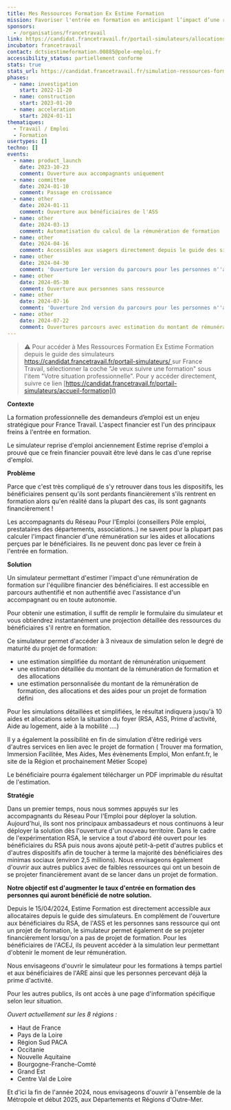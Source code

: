 ```yaml
---
title: Mes Ressources Formation Ex Estime Formation
mission: Favoriser l'entrée en formation en anticipant l’impact d’une rémunération de formation sur les aides et allocations
sponsors:
  - /organisations/francetravail
link: https://candidat.francetravail.fr/portail-simulateurs/allocations-et-aides/parcours/votre-situation?formationForce=true
incubator: francetravail
contact: dctsiestimeformation.00885@pole-emploi.fr
accessibility_status: partiellement conforme
stats: true
stats_url: https://candidat.francetravail.fr/simulation-ressources-formation/stats
phases:
  - name: investigation
    start: 2022-11-20
  - name: construction
    start: 2023-01-20
  - name: acceleration
    start: 2024-01-11
thematiques:
  - Travail / Emploi
  - Formation
usertypes: []
techno: []
events:
  - name: product_launch
    date: 2023-10-23
    comment: Ouverture aux accompagnants uniquement
  - name: committee
    date: 2024-01-10
    comment: Passage en croissance
  - name: other
    date: 2024-01-11
    comment: Ouverture aux bénéficiaires de l'ASS
  - name: other
    date: 2024-03-13
    comment: Automatisation du calcul de la rémunération de formation
  - name: other
    date: 2024-04-16
    comment: Accessibles aux usagers directement depuis le guide des simulateurs sur le site France Travail
  - name: other
    date: 2024-04-30
    comment: 'Ouverture 1er version du parcours pour les personnes n''ayant pas de projet de formation validé: accès à une estimation détaillée du montant de rémunération de formation et des allocations'
  - name: other
    date: 2024-05-30
    comment: Ouverture aux personnes sans ressource
  - name: other
    date: 2024-07-16
    comment: 'Ouverture 2nd version du parcours pour les personnes n''ayant pas de projet de formation validé: accès à une estimation du montant de rémunération uniquement'
  - name: other
    date: 2024-07-22
    comment: Ouvertures parcours avec estimation du montant de rémunération uniquement pour les bénéficiaires de l'ACEJ
---
```

> ⚠️ Pour accéder à Mes Ressources Formation Ex Estime Formation depuis le guide des simulateurs [https://candidat.francetravail.fr/portail-simulateurs/ ]()sur France Travail, sélectionner la coche "Je veux suivre une formation" sous l'item "Votre situation professionnelle".
Pour y accéder directement, suivre ce lien [https://candidat.francetravail.fr/portail-simulateurs/accueil-formation]()

**Contexte**

La formation professionnelle des demandeurs d’emploi est un enjeu stratégique pour France Travail.
L'aspect financier est l'un des principaux freins à l'entrée en formation.

Le simulateur reprise d'emploi anciennement Estime reprise d'emploi a prouvé que ce frein financier pouvait être levé dans le cas d'une reprise d'emploi.



**Problème**

Parce que c'est très compliqué de s'y retrouver dans tous les dispositifs, les bénéficiaires pensent qu'ils sont perdants financièrement s'ils rentrent en formation alors qu'en réalité dans la plupart des cas, ils sont gagnants financièrement !

Les accompagnants du Réseau Pour l'Emploi (conseillers Pôle emploi, prestataires des départements, associations..) ne savent pour la plupart pas calculer l'impact financier d'une rémunération sur les aides et allocations perçues par le bénéficiaires. Ils ne peuvent donc pas lever ce frein à l'entrée en formation.



**Solution**

Un simulateur permettant d'estimer l'impact d'une rémunération de formation sur l'équilibre financier des bénéficiaires. Il est accessible en parcours authentifié et non authentifié avec l'assistance d'un accompagnant ou en toute autonomie.

Pour obtenir une estimation, il suffit de remplir le formulaire du simulateur et vous obtiendrez instantanément une projection détaillée des ressources du bénéficiaires s'il rentre en formation.

Ce simulateur permet d'accéder à 3 niveaux de simulation selon le degré de maturité du projet de formation:
* une estimation simplifiée du montant de rémunération uniquement
* une estimation détaillée du montant de la rémunération de formation et des allocations 
*  une estimation personnalisée du montant de la rémunération de formation, des allocations et des aides pour un projet de formation défini

Pour les simulations détaillées et simplifiées, le résultat indiquera jusqu'à 10 aides et allocations selon la situation du foyer (RSA, ASS, Prime d'activité, Aide au logement, aide à la mobilité ....)

 Il y a également la possibilité en fin de simulation d'être redirigé vers d'autres services en lien avec le projet de formation ( Trouver ma formation, Immersion Facilitée, Mes Aides, Mes évènements Emploi, Mon enfant.fr, le site de la Région et prochainement Métier Scope)

Le bénéficiaire pourra également télécharger un PDF imprimable du résultat de l'estimation.


**Stratégie**

Dans un premier temps, nous nous sommes appuyés sur les accompagnants du Réseau Pour l'Emploi pour déployer la solution. Aujourd'hui, ils sont nos principaux ambassadeurs et nous continuons à leur déployer la solution dès l'ouverture d'un nouveau territoire.
Dans le cadre de l'expérimentation RSA, le service a tout d'abord été ouvert pour les bénéficiaires du RSA puis nous avons ajouté petit-à-petit d'autres publics et d'autres dispositifs afin de toucher à terme la majorité des bénéficiaires des minimas sociaux  (environ 2,5 millions). Nous envisageons également d'ouvrir aux autres publics avec de faibles ressources qui ont un besoin de se projeter financièrement avant de se lancer dans un projet de formation. 

**Notre objectif est d'augmenter le taux d'entrée en formation des personnes qui auront bénéficié de notre solution.**

Depuis le 15/04/2024, Estime Formation est directement accessible aux allocataires depuis le guide des simulateurs. En complément de l'ouverture aux bénéficiaires du RSA, de l'ASS et les personnes sans ressource qui ont un projet de formation, le simulateur permet également de se projeter financièrement lorsqu'on a pas de projet de formation.
Pour les bénéficiaires de l'ACEJ, ils peuvent accéder à la simulation leur permettant d'obtenir le moment de leur rémunération.

Nous envisageons d'ouvrir le simulateur pour les formations à temps partiel et aux bénéficiaires de l'ARE ainsi que les personnes percevant déjà la prime d'activité.

Pour les autres publics, ils ont accès à une page d'information spécifique selon leur situation.

*Ouvert actuellement sur les 8 régions :*
- Haut de France
- Pays de la Loire
- Région Sud PACA
- Occitanie
- Nouvelle Aquitaine
- Bourgogne-Franche-Comté
- Grand Est 
- Centre Val de Loire

Et d'ici la fin de l'année 2024, nous envisageons d'ouvrir à l'ensemble de la Métropole et début 2025, aux Départements et Régions d'Outre-Mer.
